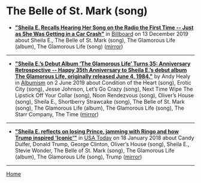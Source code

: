 # The Belle of St. Mark (song)

 - [**"Sheila E. Recalls Hearing Her Song on the Radio the First Time -- Just as She Was Getting in a Car Crash"**](https://www.billboard.com/articles/columns/pop/8545796/sheila-e-glamorous-life-billboard-moment-video-interview) in [Billboard](https://www.billboard.com/) on 13 December 2019 about Sheila E., The Belle of St. Mark (song), The Glamorous Life (album), The Glamorous Life (song) ([mirror](https://web.archive.org/web/*/https://www.billboard.com/articles/columns/pop/8545796/sheila-e-glamorous-life-billboard-moment-video-interview))

----

 - [**"Sheila E.’s Debut Album ‘The Glamorous Life’ Turns 35: Anniversary Retrospective -- Happy 35th Anniversary to Sheila E.’s debut album The Glamorous Life, originally released June 4, 1984."**](https://www.albumism.com/features/sheila-e-debut-album-the-glamorous-life-turns-35-anniversary-retrospective) by Andy Healy in [Albumism](https://www.albumism.com/) on 2 June 2019 about Condition of the Heart (song), Erotic City (song), Jesse Johnson, Let’s Go Crazy (song), Next Time Wipe The Lipstick Off Your Collar (song), Noon Rendezvous (song), Oliver’s House (song), Sheila E., Shortberry Strawcake (song), The Belle of St. Mark (song), The Glamorous Life (album), The Glamorous Life (song), The Starr Company, The Time ([mirror](https://web.archive.org/web/*/https://www.albumism.com/features/sheila-e-debut-album-the-glamorous-life-turns-35-anniversary-retrospective))

----

 - [**"Sheila E. reflects on losing Prince, jamming with Ringo and how Trump inspired 'Iconic'"**](https://usatoday.com/story/entertainment/music/2018/01/11/sheila-e-interview-prince-ringo-starr-donald-trump-iconic/1022142001/) in [USA Today](https://usatoday.com/) on 18 January 2018 about Candy Dulfer, Donald Trump, George Clinton, Oliver’s House (song), Sheila E., Stevie Wonder, The Belle of St. Mark (song), The Glamorous Life (album), The Glamorous Life (song), Trump ([mirror](https://web.archive.org/web/*/https://usatoday.com/story/entertainment/music/2018/01/11/sheila-e-interview-prince-ringo-starr-donald-trump-iconic/1022142001/))

----

[Home](../)
